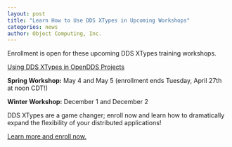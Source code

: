```yaml
---
layout: post
title: "Learn How to Use DDS XTypes in Upcoming Workshops"
categories: news
author: Object Computing, Inc.
---
```


Enrollment is open for these upcoming DDS XTypes training workshops.

[Using DDS XTypes in OpenDDS Projects](https://objectcomputing.com/services/training/catalog/middleware/xtypes-in-opendds)

**Spring Workshop:** May 4 and May 5 (enrollment ends Tuesday, April 27th at noon CDT!)

**Winter Workshop:** December 1 and December 2

DDS XTypes are a game changer; enroll now and learn how to dramatically expand the flexibility of your distributed applications!

[Learn more and enroll now.](https://objectcomputing.com/services/training/catalog/middleware/xtypes-in-opendds)
